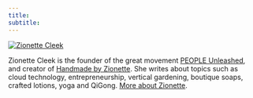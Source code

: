 ```yaml
---
title: 
subtitle:
---
```

[![Zionette Cleek](/img/ZionettePhoto.png)](https://cloud4z2.com)

Zionette Cleek is the founder of the great movement [PEOPLE Unleashed](/adirondack/), and creator of [Handmade by Zionette](/features/). She writes about topics
such as cloud technology, entrepreneurship, vertical gardening, boutique soaps, crafted lotions, yoga and QiGong. 
[More about Zionette](/slides/).
